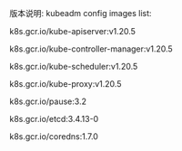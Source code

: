 版本说明:
kubeadm config images list:

k8s.gcr.io/kube-apiserver:v1.20.5

k8s.gcr.io/kube-controller-manager:v1.20.5

k8s.gcr.io/kube-scheduler:v1.20.5

k8s.gcr.io/kube-proxy:v1.20.5

k8s.gcr.io/pause:3.2

k8s.gcr.io/etcd:3.4.13-0

k8s.gcr.io/coredns:1.7.0
